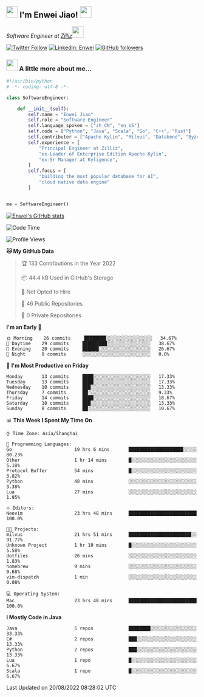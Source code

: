 <h2><img src="https://emojis.slackmojis.com/emojis/images/1531849430/4246/blob-sunglasses.gif?1531849430" width="30"/> I'm  Enwei Jiao! <img src="https://media.giphy.com/media/juBt25nT1KGys/giphy.gif" width=30> </h2>
<!-- <img align='right' src="https://media.giphy.com/media/M9gbBd9nbDrOTu1Mqx/giphy.gif" width="230"> -->
<p><em>Software Engineer at <a href="https://zilliz.com/">Zilliz</a><img src="https://media.giphy.com/media/WUlplcMpOCEmTGBtBW/giphy.gif" width="30"></em></p>

[![Twitter Follow](https://img.shields.io/twitter/follow/misteranmol?label=Follow)](https://twitter.com/intent/follow?screen_name=EnweiJiao)
[![Linkedin: Enwei](https://img.shields.io/badge/-enwei-blue?style=&logo=Linkedin&logoColor=white&link=https://www.linkedin.com/in/enwei-jiao-41192a97)](https://www.linkedin.com/in/enwei-jiao-41192a97/)
[![GitHub followers](https://img.shields.io/github/followers/jiaoew1991?label=Follow&style=social)](https://github.com/jiaoew1991)


### <img src="https://media.giphy.com/media/VgCDAzcKvsR6OM0uWg/giphy.gif" width="30"> A little more about me...  

```python
#!/usr/bin/python
# -*- coding: utf-8 -*-

class SoftwareEngineer:

    def __init__(self):
        self.name = "Enwei Jiao"
        self.role = "Software Engineer"
        self.language_spoken = ["zh_CN", "en_US"]
        self.code = ["Python", "Java", "Scala", "Go", "C++", "Rust"]
        self.contributer = ["Apache Kylin", "Milvus", "Databend", "Byzer-Lang"]
        self.experience = [
            "Principal Engineer at Zilliz",
            "ex-Leader of Enterprise Edition Apache Kylin",
            "ex-Sr Manager at Kyligence",
        ]
        self.focus = [
            "building the most popular database for AI",
            "cloud native data engine"
        ]


me = SoftwareEngineer()
```

[![Enwei's GitHub stats](https://github-readme-stats.vercel.app/api?username=jiaoew1991&count_private=true&show_icons=true)](https://github.com/jiaoew1991/jiaoew1991)

<!-- [![Top Langs](https://github-readme-stats.vercel.app/api/top-langs/?username=jiaoew1991&layout=compact)](https://github.com/jiaoew1991/jiaoew1991) -->

<!--START_SECTION:waka-->
![Code Time](http://img.shields.io/badge/Code%20Time-85%20hrs%209%20mins-blue)

![Profile Views](http://img.shields.io/badge/Profile%20Views-7-blue)

**🐱 My GitHub Data** 

> 🏆 133 Contributions in the Year 2022
 > 
> 📦 44.4 kB Used in GitHub's Storage 
 > 
> 🚫 Not Opted to Hire
 > 
> 📜 46 Public Repositories 
 > 
> 🔑 0 Private Repositories  
 > 
**I'm an Early 🐤** 

```text
🌞 Morning    26 commits     ████████░░░░░░░░░░░░░░░░░   34.67% 
🌆 Daytime    29 commits     █████████░░░░░░░░░░░░░░░░   38.67% 
🌃 Evening    20 commits     ██████░░░░░░░░░░░░░░░░░░░   26.67% 
🌙 Night      0 commits      ░░░░░░░░░░░░░░░░░░░░░░░░░   0.0%

```
📅 **I'm Most Productive on Friday** 

```text
Monday       13 commits     ████░░░░░░░░░░░░░░░░░░░░░   17.33% 
Tuesday      13 commits     ████░░░░░░░░░░░░░░░░░░░░░   17.33% 
Wednesday    10 commits     ███░░░░░░░░░░░░░░░░░░░░░░   13.33% 
Thursday     7 commits      ██░░░░░░░░░░░░░░░░░░░░░░░   9.33% 
Friday       14 commits     ████░░░░░░░░░░░░░░░░░░░░░   18.67% 
Saturday     10 commits     ███░░░░░░░░░░░░░░░░░░░░░░   13.33% 
Sunday       8 commits      ██░░░░░░░░░░░░░░░░░░░░░░░   10.67%

```


📊 **This Week I Spent My Time On** 

```text
⌚︎ Time Zone: Asia/Shanghai

💬 Programming Languages: 
Go                       19 hrs 6 mins       ████████████████████░░░░░   80.23% 
Other                    1 hr 14 mins        █░░░░░░░░░░░░░░░░░░░░░░░░   5.18% 
Protocol Buffer          54 mins             █░░░░░░░░░░░░░░░░░░░░░░░░   3.82% 
Python                   48 mins             ░░░░░░░░░░░░░░░░░░░░░░░░░   3.38% 
Lua                      27 mins             ░░░░░░░░░░░░░░░░░░░░░░░░░   1.95%

🔥 Editors: 
Neovim                   23 hrs 48 mins      █████████████████████████   100.0%

🐱‍💻 Projects: 
milvus                   21 hrs 51 mins      ███████████████████████░░   91.77% 
Unknown Project          1 hr 19 mins        █░░░░░░░░░░░░░░░░░░░░░░░░   5.58% 
dotfiles                 26 mins             ░░░░░░░░░░░░░░░░░░░░░░░░░   1.83% 
homebrew                 9 mins              ░░░░░░░░░░░░░░░░░░░░░░░░░   0.68% 
vim-dispatch             1 min               ░░░░░░░░░░░░░░░░░░░░░░░░░   0.08%

💻 Operating System: 
Mac                      23 hrs 48 mins      █████████████████████████   100.0%

```

**I Mostly Code in Java** 

```text
Java                     5 repos             ████████░░░░░░░░░░░░░░░░░   33.33% 
C#                       2 repos             ███░░░░░░░░░░░░░░░░░░░░░░   13.33% 
Python                   2 repos             ███░░░░░░░░░░░░░░░░░░░░░░   13.33% 
Lua                      1 repo              █░░░░░░░░░░░░░░░░░░░░░░░░   6.67% 
Scala                    1 repo              █░░░░░░░░░░░░░░░░░░░░░░░░   6.67%

```



 Last Updated on 20/08/2022 08:28:02 UTC
<!--END_SECTION:waka-->
